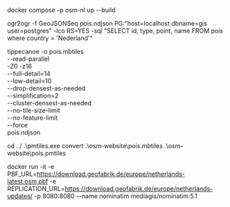docker compose -p osm-nl up --build

<!-- step 1 on wsl -->

ogr2ogr -f GeoJSONSeq pois.ndjson PG:"host=localhost dbname=gis user=postgres" -lco RS=YES -sql "SELECT id, type, point, name FROM pois where country = 'Nederland'"

<!-- step 2 on wsl -->

tippecanoe -o pois.mbtiles \
 --read-parallel \
 -Z0 -z16 \
 --full-detail=14 \
 --low-detail=10 \
 --drop-densest-as-needed \
 --simplification=2 \
 --cluster-densest-as-needed \
 --no-tile-size-limit \
 --no-feature-limit \
 --force \
 pois.ndjson

<!-- step 3 on windows with .\pmtiles.exe in ../  -->

cd ../
.\pmtiles.exe convert .\osm-website\pois.mbtiles .\osm-website\pois.pmtiles

<!-- nominatim -->

docker run -it -e PBF_URL=https://download.geofabrik.de/europe/netherlands-latest.osm.pbf -e REPLICATION_URL=https://download.geofabrik.de/europe/netherlands-updates/ -p 8080:8080 --name nominatim mediagis/nominatim:5.1
